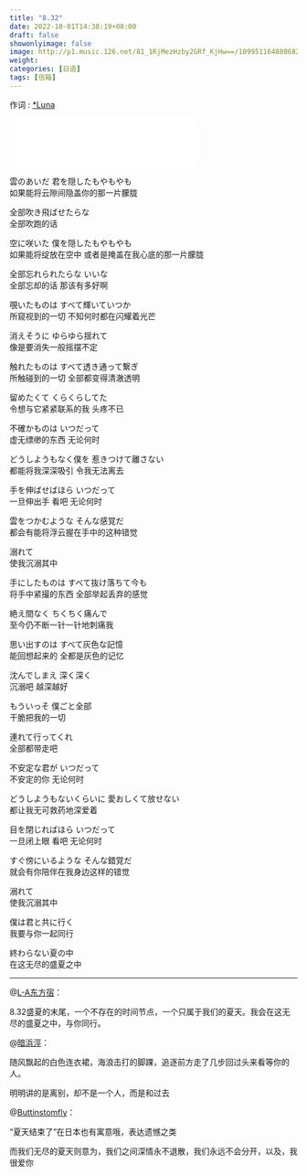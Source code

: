 ```yaml
---
title: "8.32"
date: 2022-10-01T14:38:19+08:00
draft: false
showonlyimage: false
image: http://p1.music.126.net/81_1RjMezHzby2GRf_KjHw==/109951164880682861.jpg
weight: 
categories: [日语]
tags: [信箱]
---
```


作词 : [*Luna](https://music.163.com/#/song?id=1363303397)
<!--more-->
<iframe frameborder="no" border="0" marginwidth="0" marginheight="0" width=330 height=86 src="//music.163.com/outchain/player?type=2&id=1363303397&auto=0&height=66"></iframe>

雲のあいだ 君を隠したもやもやも  
如果能将云隙间隐盖你的那一片朦胧  

全部吹き飛ばせたらな  
全部吹跑的话  

空に咲いた 僕を隠したもやもやも  
如果能将绽放在空中 或者是掩盖在我心底的那一片朦胧  

全部忘れられたらな いいな  
全部忘却的话 那该有多好啊  
  
覗いたものは すべて輝いていつか  
所窥视到的一切 不知何时都在闪耀着光芒  

消えそうに ゆらゆら揺れて  
像是要消失一般摇摆不定  

触れたものは すべて透き通って繋ぎ  
所触碰到的一切 全部都变得清澈透明  

留めたくて くらくらしてた  
令想与它紧紧联系的我 头疼不已  
  
不確かものは いつだって  
虚无缥缈的东西 无论何时  

どうしようもなく僕を 惹きつけて離さない  
都能将我深深吸引 令我无法离去  

手を伸ばせばほら いつだって  
一旦伸出手 看吧 无论何时  

雲をつかむような そんな感覚だ  
都会有能将浮云握在手中的这种错觉  

溺れて  
使我沉溺其中  
  
手にしたものは すべて抜け落ちて今も  
将手中紧撮的东西 全部举起丢弃的感觉  

絶え間なく ちくちく痛んで  
至今仍不断一针一针地刺痛我  

思い出すのは すべて灰色な記憶  
能回想起来的 全都是灰色的记忆  

沈んでしまえ 深く深く  
沉溺吧 越深越好  

もういっそ 僕ごと全部  
干脆把我的一切  

連れて行ってくれ  
全部都带走吧  
  
不安定な君が いつだって  
不安定的你 无论何时  

どうしようもないくらいに 愛おしくて放せない  
都让我无可救药地深爱着  

目を閉じればほら いつだって  
一旦闭上眼 看吧 无论何时  

すぐ傍にいるような そんな錯覚だ  
就会有你陪伴在我身边这样的错觉  

溺れて  
使我沉溺其中  

僕は君と共に行く  
我要与你一起同行  

終わらない夏の中  
在这无尽的盛夏之中  

---

@[L-A东方宿](https://music.163.com/user/home?id=418121675)：

8.32盛夏的末尾，一个不存在的时间节点，一个只属于我们的夏天。我会在这无尽的盛夏之中，与你同行。

@[暗浜涇](https://music.163.com/user/home?id=269323097)：

随风飘起的白色连衣裙，海浪击打的脚踝，追逐前方走了几步回过头来看等你的人。

明明讲的是离别，却不是一个人，而是和过去

@[Buttinstomfly](https://music.163.com/user/home?id=1441236790)：

“夏天结束了”在日本也有寓意哦，表达遗憾之类

而我们无尽的夏天则意为，我们之间深情永不退散，我们永远不会分开，以及，我很爱你